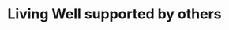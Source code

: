 ---
title: Living Well supported by others
draft: false
tags:
- Addiction
- Smoking
areas:
- Heywood
- Middleton
- Rochdale
contact:
  addresses:
  - Living Well ( Big Life ),  Lock 50, Oldham Road, Rochdale
  phone:
  - 01706 751 190
  web_addresses:
  - www.livingwellrochdale.com
---